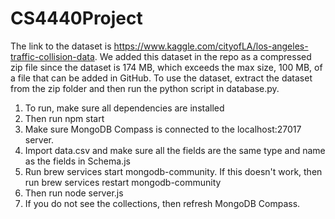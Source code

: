 # CS4440Project

The link to the dataset is https://www.kaggle.com/cityofLA/los-angeles-traffic-collision-data. We added this dataset in the repo as a compressed zip file since the dataset is 174 MB, which exceeds the max size, 100 MB, of a file that can be added in GitHub. To use the dataset, extract the dataset from the zip folder and then run the python script in database.py.

1. To run, make sure all dependencies are installed
2. Then run npm start
3. Make sure MongoDB Compass is connected to the localhost:27017 server. 
4. Import data.csv and make sure all the fields are the same type and name as the fields in Schema.js
5. Run brew services start mongodb-community. If this doesn't work, then run brew services restart mongodb-community
6. Then run node server.js
7. If you do not see the collections, then refresh MongoDB Compass. 
